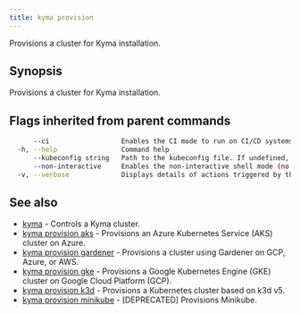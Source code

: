 ```yaml
---
title: kyma provision
---
```


Provisions a cluster for Kyma installation.

## Synopsis

Provisions a cluster for Kyma installation.

## Flags inherited from parent commands

```bash
      --ci                  Enables the CI mode to run on CI/CD systems. It avoids any user interaction (such as no dialog prompts) and ensures that logs are formatted properly in log files (such as no spinners for CLI steps).
  -h, --help                Command help
      --kubeconfig string   Path to the kubeconfig file. If undefined, Kyma CLI uses the KUBECONFIG environment variable, or falls back "/$HOME/.kube/config".
      --non-interactive     Enables the non-interactive shell mode (no colorized output, no spinner)
  -v, --verbose             Displays details of actions triggered by the command.
```

## See also

* [kyma](#kyma-kyma)	 - Controls a Kyma cluster.
* [kyma provision aks](#kyma-provision-aks-kyma-provision-aks)	 - Provisions an Azure Kubernetes Service (AKS) cluster on Azure.
* [kyma provision gardener](#kyma-provision-gardener-kyma-provision-gardener)	 - Provisions a cluster using Gardener on GCP, Azure, or AWS.
* [kyma provision gke](#kyma-provision-gke-kyma-provision-gke)	 - Provisions a Google Kubernetes Engine (GKE) cluster on Google Cloud Platform (GCP).
* [kyma provision k3d](#kyma-provision-k3d-kyma-provision-k3d)	 - Provisions a Kubernetes cluster based on k3d v5.
* [kyma provision minikube](#kyma-provision-minikube-kyma-provision-minikube)	 - [DEPRECATED] Provisions Minikube.

